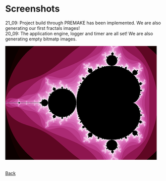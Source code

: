 # Screenshots

21_09: Project build through PREMAKE has been implemented. We are also generating our first fractals images!   
20_09: The application engine, logger and timer are all set! We are also generating empty bitmatp images.  


![Fractal](09_21_GeneratingFirstFractals.bmp)

<br/>[Back](https://github.com/ManuCanedo/fractal-generator)
